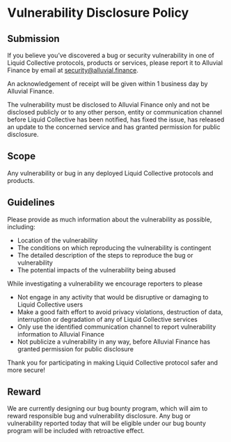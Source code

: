 # Vulnerability Disclosure Policy

## Submission

If you believe you’ve discovered a bug or security vulnerability in one of Liquid Collective protocols, products or services, please report it to Alluvial Finance by email at security@alluvial.finance.

An acknowledgement of receipt will be given within 1 business day by Alluvial Finance.

The vulnerability must be disclosed to Alluvial Finance only and not be disclosed publicly or to any other person, entity or communication channel before Liquid Collective has been notified, has fixed the issue, has released an update to the concerned service and has granted permission for public disclosure.

## Scope

Any vulnerability or bug in any deployed Liquid Collective protocols and products.

## Guidelines

Please provide as much information about the vulnerability as possible, including:

- Location of the vulnerability
- The conditions on which reproducing the vulnerability is contingent
- The detailed description of the steps to reproduce the bug or vulnerability
- The potential impacts of the vulnerability being abused

While investigating a vulnerability we encourage reporters to please

- Not engage in any activity that would be disruptive or damaging to Liquid Collective users
- Make a good faith effort to avoid privacy violations, destruction of data, interruption or degradation of any of Liquid Collective services
- Only use the identified communication channel to report vulnerability information to Alluvial Finance
- Not publicize a vulnerability in any way, before Alluvial Finance has granted permission for public disclosure

Thank you for participating in making Liquid Collective protocol safer and more secure!

## Reward

We are currently designing our bug bounty program, which will aim to reward responsible bug and vulnerability disclosure. Any bug or vulnerability reported today that will be eligible under our bug bounty program will be included with retroactive effect.